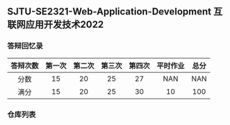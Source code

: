 ## SJTU-SE2321-Web-Application-Development 互联网应用开发技术2022

### 答辩回忆录

| 答辩次数 | 第一次 | 第二次 | 第三次 | 第四次 | 平时作业 | 总分 |
| :------: | :----: | :----: | :----: | :----: | :------: | :--: |
|   分数   |   15   |   20   |   25   |   27   |   NAN    | NAN  |
|   满分   |   15   |   20   |   25   |   30   |    10    | 100  |


### 仓库列表
